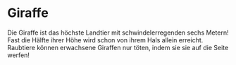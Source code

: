 # Giraffe

Die Giraffe ist das höchste Landtier mit schwindelerregenden sechs Metern! Fast
die Hälfte ihrer Höhe wird schon von ihrem Hals allein erreicht. Raubtiere
können erwachsene Giraffen nur töten, indem sie sie auf die Seite werfen!
